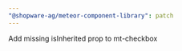 ```yaml
---
"@shopware-ag/meteor-component-library": patch
---
```


Add missing isInherited prop to mt-checkbox
